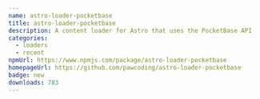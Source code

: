 ```yaml
---
name: astro-loader-pocketbase
title: astro-loader-pocketbase
description: A content loader for Astro that uses the PocketBase API
categories:
  - loaders
  - recent
npmUrl: https://www.npmjs.com/package/astro-loader-pocketbase
homepageUrl: https://github.com/pawcoding/astro-loader-pocketbase
badge: new
downloads: 783
---
```

